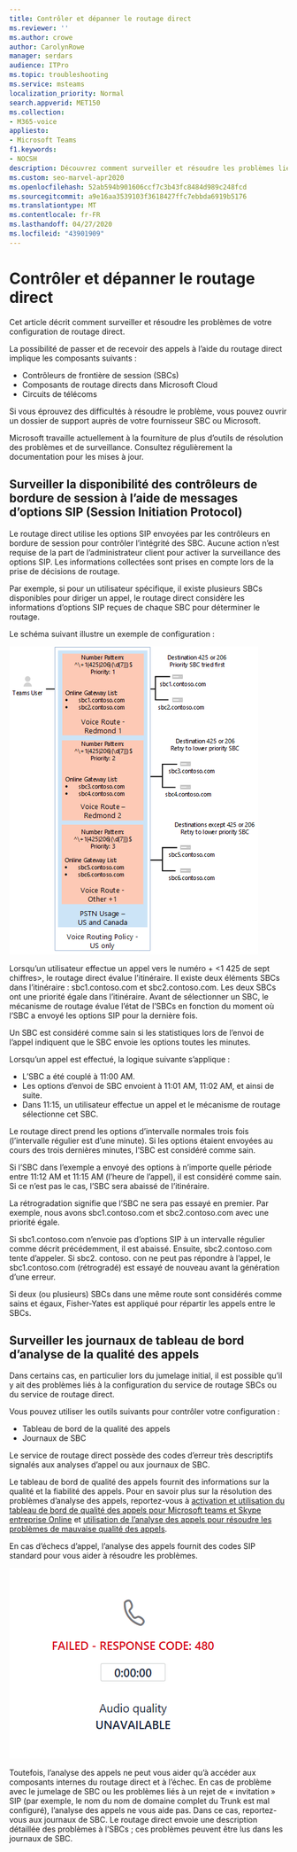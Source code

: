 ```yaml
---
title: Contrôler et dépanner le routage direct
ms.reviewer: ''
ms.author: crowe
author: CarolynRowe
manager: serdars
audience: ITPro
ms.topic: troubleshooting
ms.service: msteams
localization_priority: Normal
search.appverid: MET150
ms.collection:
- M365-voice
appliesto:
- Microsoft Teams
f1.keywords:
- NOCSH
description: Découvrez comment surveiller et résoudre les problèmes liés à la configuration du routage direct, notamment les contrôleurs de frontière de session, les composants de routage direct et les Trunks de télécoms.
ms.custom: seo-marvel-apr2020
ms.openlocfilehash: 52ab594b901606ccf7c3b43fc8484d989c248fcd
ms.sourcegitcommit: a9e16aa3539103f3618427ffc7ebbda6919b5176
ms.translationtype: MT
ms.contentlocale: fr-FR
ms.lasthandoff: 04/27/2020
ms.locfileid: "43901909"
---
```

# <a name="monitor-and-troubleshoot-direct-routing"></a>Contrôler et dépanner le routage direct

Cet article décrit comment surveiller et résoudre les problèmes de votre configuration de routage direct. 

La possibilité de passer et de recevoir des appels à l’aide du routage direct implique les composants suivants : 

- Contrôleurs de frontière de session (SBCs) 
- Composants de routage directs dans Microsoft Cloud 
- Circuits de télécoms 

Si vous éprouvez des difficultés à résoudre le problème, vous pouvez ouvrir un dossier de support auprès de votre fournisseur SBC ou Microsoft. 

Microsoft travaille actuellement à la fourniture de plus d’outils de résolution des problèmes et de surveillance. Consultez régulièrement la documentation pour les mises à jour. 

## <a name="monitoring-availability-of-session-border-controllers-using-session-initiation-protocol-sip-options-messages"></a>Surveiller la disponibilité des contrôleurs de bordure de session à l’aide de messages d’options SIP (Session Initiation Protocol)

Le routage direct utilise les options SIP envoyées par les contrôleurs en bordure de session pour contrôler l’intégrité des SBC. Aucune action n’est requise de la part de l’administrateur client pour activer la surveillance des options SIP. Les informations collectées sont prises en compte lors de la prise de décisions de routage. 

Par exemple, si pour un utilisateur spécifique, il existe plusieurs SBCs disponibles pour diriger un appel, le routage direct considère les informations d’options SIP reçues de chaque SBC pour déterminer le routage. 

Le schéma suivant illustre un exemple de configuration : 

![Exemple de configuration des options SIP](media/sip-options-config-example.png)

Lorsqu’un utilisateur effectue un appel vers le numéro + \<1 425 de sept chiffres>, le routage direct évalue l’itinéraire. Il existe deux éléments SBCs dans l’itinéraire : sbc1.contoso.com et sbc2.contoso.com. Les deux SBCs ont une priorité égale dans l’itinéraire. Avant de sélectionner un SBC, le mécanisme de routage évalue l’état de l’SBCs en fonction du moment où l’SBC a envoyé les options SIP pour la dernière fois. 

Un SBC est considéré comme sain si les statistiques lors de l’envoi de l’appel indiquent que le SBC envoie les options toutes les minutes.  

Lorsqu’un appel est effectué, la logique suivante s’applique :

- L’SBC a été couplé à 11:00 AM.  
- Les options d’envoi de SBC envoient à 11:01 AM, 11:02 AM, et ainsi de suite.  
- Dans 11:15, un utilisateur effectue un appel et le mécanisme de routage sélectionne cet SBC. 

Le routage direct prend les options d’intervalle normales trois fois (l’intervalle régulier est d’une minute). Si les options étaient envoyées au cours des trois dernières minutes, l’SBC est considéré comme sain.

Si l’SBC dans l’exemple a envoyé des options à n’importe quelle période entre 11:12 AM et 11:15 AM (l’heure de l’appel), il est considéré comme sain. Si ce n’est pas le cas, l’SBC sera abaissé de l’itinéraire. 

La rétrogradation signifie que l’SBC ne sera pas essayé en premier. Par exemple, nous avons sbc1.contoso.com et sbc2.contoso.com avec une priorité égale.  

Si sbc1.contoso.com n’envoie pas d’options SIP à un intervalle régulier comme décrit précédemment, il est abaissé. Ensuite, sbc2.contoso.com tente d’appeler. Si sbc2. contoso. con ne peut pas répondre à l’appel, le sbc1.contoso.com (rétrogradé) est essayé de nouveau avant la génération d’une erreur. 

Si deux (ou plusieurs) SBCs dans une même route sont considérés comme sains et égaux, Fisher-Yates est appliqué pour répartir les appels entre le SBCs.

## <a name="monitor-call-quality-analytics-dashboard-and-sbc-logs"></a>Surveiller les journaux de tableau de bord d’analyse de la qualité des appels 
 
Dans certains cas, en particulier lors du jumelage initial, il est possible qu’il y ait des problèmes liés à la configuration du service de routage SBCs ou du service de routage direct. 

Vous pouvez utiliser les outils suivants pour contrôler votre configuration :  
 
- Tableau de bord de la qualité des appels 
- Journaux de SBC 

Le service de routage direct possède des codes d’erreur très descriptifs signalés aux analyses d’appel ou aux journaux de SBC. 

Le tableau de bord de qualité des appels fournit des informations sur la qualité et la fiabilité des appels. Pour en savoir plus sur la résolution des problèmes d’analyse des appels, reportez-vous à [activation et utilisation du tableau de bord de qualité des appels pour Microsoft teams et Skype entreprise Online](https://docs.microsoft.com/SkypeForBusiness/using-call-quality-in-your-organization/turning-on-and-using-call-quality-dashboard) et [utilisation de l’analyse des appels pour résoudre les problèmes de mauvaise qualité des appels](https://docs.microsoft.com/SkypeForBusiness/using-call-quality-in-your-organization/use-call-analytics-to-troubleshoot-poor-call-quality). 

En cas d’échecs d’appel, l’analyse des appels fournit des codes SIP standard pour vous aider à résoudre les problèmes. 

![Exemple de code SIP pour l’échec d’un appel](media/failed-response-code.png)

Toutefois, l’analyse des appels ne peut vous aider qu’à accéder aux composants internes du routage direct et à l’échec. En cas de problème avec le jumelage de SBC ou les problèmes liés à un rejet de « invitation » SIP (par exemple, le nom du nom de domaine complet du Trunk est mal configuré), l’analyse des appels ne vous aide pas. Dans ce cas, reportez-vous aux journaux de SBC. Le routage direct envoie une description détaillée des problèmes à l’SBCs ; ces problèmes peuvent être lus dans les journaux de SBC. 

